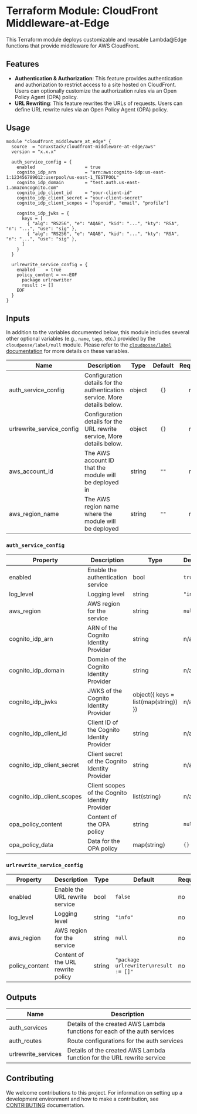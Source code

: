 # Terraform Module: CloudFront Middleware-at-Edge

This Terraform module deploys customizable and reusable Lambda@Edge functions
that provide middleware for AWS CloudFront.

## Features

- **Authentication & Authorization**: This feature provides authentication and
  authorization to restrict access to a site hosted on CloudFront. Users can
  optionally customize the authorization rules via an Open Policy Agent (OPA)
  policy.
- **URL Rewriting**: This feature rewrites the URLs of requests. Users can
  define URL rewrite rules via an Open Policy Agent (OPA) policy.

## Usage

```hcl
module "cloudfront_middleware_at_edge" {
  source  = "cruxstack/cloudfront-middleware-at-edge/aws"
  version = "x.x.x"

  auth_service_config = {
    enabled                   = true
    cognito_idp_arn           = "arn:aws:cognito-idp:us-east-1:123456789012:userpool/us-east-1_TESTPOOL"
    cognito_idp_domain        = "test.auth.us-east-1.amazoncognito.com"
    cognito_idp_client_id     = "your-client-id"
    cognito_idp_client_secret = "your-client-secret"
    cognito_idp_client_scopes = ["openid", "email", "profile"]

    cognito_idp_jwks = {
      keys = [
        { "alg": "RS256", "e": "AQAB", "kid": "...", "kty": "RSA", "n": "...", "use": "sig" },
        { "alg": "RS256", "e": "AQAB", "kid": "...", "kty": "RSA", "n": "...", "use": "sig" },
      ]
    }
  }

  urlrewrite_service_config = {
    enabled    = true
    policy_content = <<-EOF
      package urlrewriter
      result := []
    EOF
  }
}
```

## Inputs

In addition to the variables documented below, this module includes several
other optional variables (e.g., `name`, `tags`, etc.) provided by the
`cloudposse/label/null` module. Please refer to the [`cloudposse/label` documentation](https://registry.terraform.io/modules/cloudposse/label/null/latest)
for more details on these variables.

| Name                      | Description                                                               |  Type  | Default | Required |
|---------------------------|---------------------------------------------------------------------------|:------:|:-------:|:--------:|
| auth_service_config       | Configuration details for the authentication service. More details below. | object |  `{}`   |    no    |
| urlrewrite_service_config | Configuration details for the URL rewrite service, More details below.    | object |  `{}`   |    no    |
| aws_account_id            | The AWS account ID that the module will be deployed in                    | string |  `""`   |    no    |
| aws_region_name           | The AWS region name where the module will be deployed                     | string |  `""`   |    no    |

### `auth_service_config`

| Property                  | Description                                    | Type                                 | Default  | Required |
|---------------------------|------------------------------------------------|--------------------------------------|----------|----------|
| enabled                   | Enable the authentication service              | bool                                 | `true`   | no       |
| log_level                 | Logging level                                  | string                               | `"info"` | no       |
| aws_region                | AWS region for the service                     | string                               | `null`   | no       |
| cognito_idp_arn           | ARN of the Cognito Identity Provider           | string                               | n/a      | yes      |
| cognito_idp_domain        | Domain of the Cognito Identity Provider        | string                               | n/a      | yes      |
| cognito_idp_jwks          | JWKS of the Cognito Identity Provider          | object({ keys = list(map(string)) }) | n/a      | yes      |
| cognito_idp_client_id     | Client ID of the Cognito Identity Provider     | string                               | n/a      | yes      |
| cognito_idp_client_secret | Client secret of the Cognito Identity Provider | string                               | n/a      | yes      |
| cognito_idp_client_scopes | Client scopes of the Cognito Identity Provider | list(string)                         | n/a      | yes      |
| opa_policy_content        | Content of the OPA policy                      | string                               | `null`   | no       |
| opa_policy_data           | Data for the OPA policy                        | map(string)                          | `{}`     | no       |

### `urlrewrite_service_config`

| Property       | Description                       | Type   | Default                               | Required |
|----------------|-----------------------------------|--------|---------------------------------------|----------|
| enabled        | Enable the URL rewrite service    | bool   | `false`                               | no       |
| log_level      | Logging level                     | string | `"info"`                              | no       |
| aws_region     | AWS region for the service        | string | `null`                                | no       |
| policy_content | Content of the URL rewrite policy | string | `"package urlrewriter\nresult := []"` | no       |

## Outputs

| Name                | Description                                                               |
|---------------------|---------------------------------------------------------------------------|
| auth_services       | Details of the created AWS Lambda functions for each of the auth services |
| auth_routes         | Route configurations for the auth services                                |
| urlrewrite_services | Details of the created AWS Lambda function for the URL rewrite service    |

## Contributing

We welcome contributions to this project. For information on setting up a
development environment and how to make a contribution, see [CONTRIBUTING](./CONTRIBUTING.md)
documentation.
